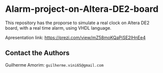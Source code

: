 # Alarm-project-on-Altera-DE2-board
This repository has the proporse to simulate a real clock on Altera DE2 board, with a real time alarm, using VHDL language.

Apresentation link: https://prezi.com/view/mZ58moKQaPiSE2IHnEe4

## Contact the Authors
Guilherme Amorim: `guilherme.vini65@gmail.com`
